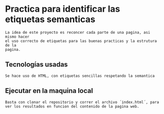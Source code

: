 # Practica para identificar las etiquetas semanticas
    La idea de este proyecto es reconcer cada parte de una pagina, asi mismo hacer
    el uso correcto de etiquetas para las buenas practicas y la estrutura de la 
    pagina.

## Tecnologías usadas
    Se hace uso de HTML, con etiquetas sencillas respetando la semantica

 ## Ejecutar en la maquina local

    Basta con clonar el repositorio y correr el archivo ´index.html´, para 
    ver los resultados en funcion del contenido de la pagina web.